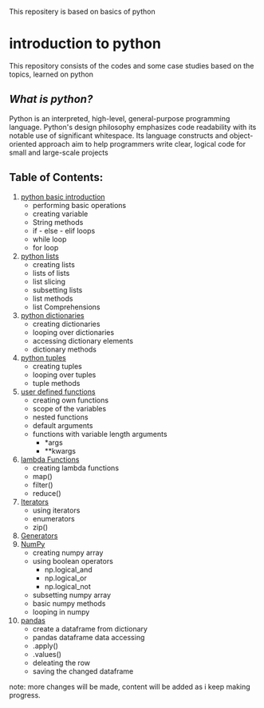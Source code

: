 This repositery is based on basics of python
# introduction to python
This repository consists of the codes and some case studies based on the topics, learned on python

***What is python?***
  ---------------
 Python is an interpreted, high-level, general-purpose programming language. Python's design philosophy emphasizes code readability with its notable use of significant whitespace. Its language constructs and object-oriented approach aim to help programmers write clear, logical code for small and large-scale projects
 
## Table of Contents:
1. [python basic introduction](https://github.com/SurajKande/python-basics/blob/master/python_basics.ipynb)
     * performing basic operations 
     * creating variable
     * String methods 
     * if - else - elif loops
     * while loop
     * for loop 
2. [python lists](https://github.com/SurajKande/python-basics/blob/master/python_lists.ipynb)
     * creating lists
     * lists of lists
     * list slicing 
     * subsetting lists
     * list methods
     * list Comprehensions
3. [python dictionaries](https://github.com/SurajKande/python-basics/blob/master/python_dictionaries.ipynb)
     * creating dictionaries
     * looping over dictionaries
     * accessing dictionary elements
     * dictionary methods
4. [python tuples](https://github.com/SurajKande/python-basics/blob/master/python_tuples_.ipynb)
     * creating tuples
     * looping over tuples
     * tuple methods
5. [user defined functions](https://github.com/SurajKande/python-basics/blob/master/python_user%20defined_functions_.ipynb)
     * creating own functions
     * scope of the variables
     * nested functions
     * default arguments
     * functions with variable length arguments
        * *args
        * **kwargs
6. [lambda Functions](https://github.com/SurajKande/python-basics/blob/master/python_lambda_function.ipynb)
     * creating lambda functions
     * map()
     * filter()
     * reduce()
7. [Iterators](https://github.com/SurajKande/python-basics/blob/master/python_iterators_.ipynb)
     * using iterators
     * enumerators
     * zip()
8. [Generators](https://github.com/SurajKande/python-basics/blob/master/python_generators_.ipynb)
9. [NumPy](https://github.com/SurajKande/python-basics/blob/master/python_numpy_.ipynb)
     * creating numpy array
     * using boolean operators
        * np.logical_and
        * np.logical_or
        * np.logical_not
     * subsetting numpy array
     * basic numpy methods
     * looping in numpy
10. [pandas](https://github.com/SurajKande/python-basics/blob/master/python_pandas.ipynb)
     * create a dataframe from dictionary
     * pandas dataframe data accessing
     * .apply()
     * .values()
     * deleating the row
     * saving the changed dataframe 

note: more changes will be made, content will be added as i keep making progress.  
